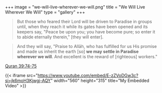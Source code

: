 +++
image = "we-will-live-wherever-we-will.png"
title = "We Will Live Wherever We Will"
type = "gallery"
+++

> But those who feared their Lord will be driven to Paradise in groups until, when they reach it while its gates have been opened and its keepers say, "Peace be upon you; you have become pure; so enter it to abide eternally therein," [they will enter].

> And they will say, "Praise to Allāh, who has fulfilled for us His promise and made us inherit the earth [so] **we may settle in Paradise wherever we will**. And excellent is the reward of [righteous] workers."


[Quran 39:74-75](https://quran.com/39?startingVerse=74)

{{< iframe src="https://www.youtube.com/embed/E-zZVoDGw3c?si=jk6moH3Kjwgj-AQY" width="560" height="315" title="My Embedded Video" >}}
